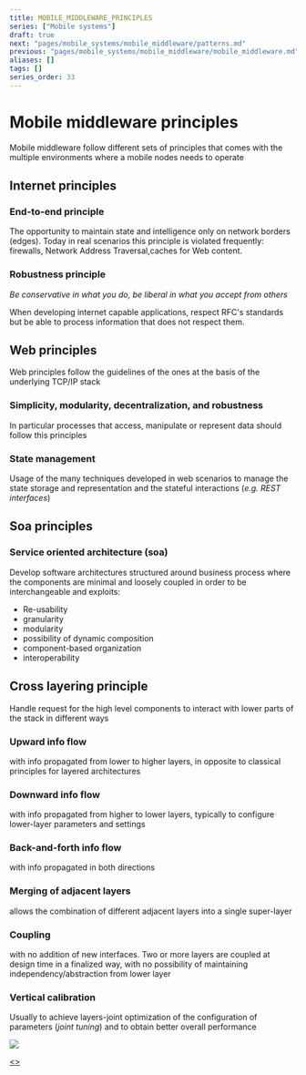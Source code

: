 ```yaml
---
title: MOBILE_MIDDLEWARE_PRINCIPLES
series: ["Mobile systems"]
draft: true
next: "pages/mobile_systems/mobile_middleware/patterns.md"
previous: "pages/mobile_systems/mobile_middleware/mobile_middleware.md"
aliases: []
tags: []
series_order: 33
---
```


# Mobile middleware principles

Mobile middleware follow different sets of principles that comes with the multiple environments where a mobile nodes needs to operate
## Internet principles
### End-to-end principle

The opportunity to maintain state and intelligence only on network borders (edges). Today in real scenarios this principle is violated frequently: firewalls, Network Address Traversal,caches for Web content.

### Robustness principle

*Be conservative in what you do, be liberal in what you accept from others*

When developing internet capable applications, respect RFC's standards but be able to process information that does not respect them.

## Web principles

Web principles follow the guidelines of the ones at the basis of the
underlying TCP/IP stack
### Simplicity, modularity, decentralization, and robustness

In particular processes that access, manipulate or represent data should follow this principles
### State management

Usage of the many techniques developed in web scenarios to manage the state storage and representation and the stateful interactions (*e.g. REST interfaces*)

## Soa principles

### Service oriented architecture (soa)

Develop software architectures structured around business process where the components are minimal and loosely coupled in order to be interchangeable and exploits:

 - Re-usability
 - granularity
 - modularity
 - possibility of dynamic composition
 - component-based organization
 - interoperability

## Cross layering principle

Handle request for the high level components to interact with lower parts of the stack in different ways

### Upward info flow

with info propagated from lower to higher layers, in opposite to classical principles for layered architectures
### Downward info flow

with info propagated from higher to lower layers, typically to configure lower-layer parameters and settings

### Back-and-forth info flow

with info propagated in both directions

### Merging of adjacent layers

allows the combination of different adjacent layers into a single super-layer
### Coupling

with no addition of new interfaces. Two or more layers are coupled at design time in a finalized way, with no possibility of maintaining independency/abstraction from lower layer
### Vertical calibration

Usually to achieve layers-joint optimization of the configuration of parameters (*joint tuning*) and to obtain better overall performance

![](assets/mobile_systems/Pasted%20image%2020240611101358.png)

[<](pages/mobile_systems/mobile_middleware/mobile_middleware.md)[>](pages/mobile_systems/mobile_middleware/patterns.md)
